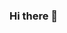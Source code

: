 ### Hi there 👋

<!--
**trongtuanit/trongtuanit** is a ✨ _special_ ✨ repository because its `README.md` (this file) appears on your GitHub profile.
<img src="https://picsum.photos/200" width="256"/>

[![Top Langs](https://github-readme-stats.vercel.app/api/top-langs/?username=trongtuanit&layout=compact)]


😄🚕🚙🚙🚘🚲🚈🚅🚄🦽🚛🚘🚃🚡🤶👼👼👼👼👨‍🦳🧓🧓👩‍🦱👨‍🦱🤶👼💕😁😍🌀🌀🌀🌀🚞🚲🚌🎇🎗🎭
